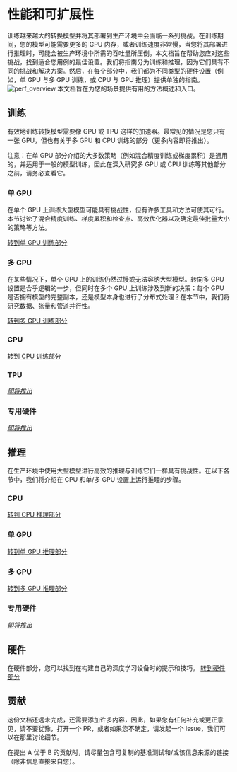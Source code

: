 <!---版权所有 2021 年 The HuggingFace 团队。保留所有权利。
根据 Apache 许可证第 2.0 版（“许可证”）授权; 除非符合许可证的规定，否则不得使用此文件。您可以在以下网址获取许可证副本
    http://www.apache.org/licenses/LICENSE-2.0
除非适用法律要求或书面同意，否则依照许可证分发的软件在“按原样”基础上分发，不附带任何明示或暗示的担保或条件。有关特定语言的权限和许可证的详细信息，请参阅许可证。许可下的限制。
⚠️请注意，此文件是 Markdown 格式，但包含我们的文档生成器（类似于 MDX）的特定语法，可能无法在您的 Markdown 查看器中正确显示。
-->

# 性能和可扩展性

训练越来越大的转换模型并将其部署到生产环境中会面临一系列挑战。在训练期间，您的模型可能需要更多的 GPU 内存，或者训练速度非常慢，当您将其部署进行推理时，可能会被生产环境中所需的吞吐量所压倒。本文档旨在帮助您应对这些挑战，找到适合您用例的最佳设置。我们将指南分为训练和推理，因为它们具有不同的挑战和解决方案。然后，在每个部分中，我们都为不同类型的硬件设置（例如，单 GPU 与多 GPU 训练，或 CPU 与 GPU 推理）提供单独的指南。
![perf_overview](https://huggingface.co/datasets/huggingface/documentation-images/resolve/main/perf_overview.png)
本文档旨在为您的场景提供有用的方法概述和入口。

## 训练

有效地训练转换模型需要像 GPU 或 TPU 这样的加速器。最常见的情况是您只有一张 GPU，但也有关于多 GPU 和 CPU 训练的部分（更多内容即将推出）。
<Tip>

 注意：在单 GPU 部分介绍的大多数策略（例如混合精度训练或梯度累积）是通用的，并适用于一般的模型训练，因此在深入研究多 GPU 或 CPU 训练等其他部分之前，请务必查看它。
</Tip>

### 单 GPU

在单个 GPU 上训练大型模型可能具有挑战性，但有许多工具和方法可使其可行。本节讨论了混合精度训练、梯度累积和检查点、高效优化器以及确定最佳批量大小的策略等方法。

[转到单 GPU 训练部分](perf_train_gpu_one)

### 多 GPU

在某些情况下，单个 GPU 上的训练仍然过慢或无法容纳大型模型。转向多 GPU 设置是合乎逻辑的一步，但同时在多个 GPU 上训练涉及到新的决策：每个 GPU 是否拥有模型的完整副本，还是模型本身也进行了分布式处理？在本节中，我们将研究数据、张量和管道并行性。

[转到多 GPU 训练部分](perf_train_gpu_many)
### CPU

[转到 CPU 训练部分](perf_train_cpu)

### TPU

[_即将推出_](perf_train_tpu)

### 专用硬件

[_即将推出_](perf_train_special)

## 推理

在生产环境中使用大型模型进行高效的推理与训练它们一样具有挑战性。在以下各节中，我们将介绍在 CPU 和单/多 GPU 设置上运行推理的步骤。
### CPU

[转到 CPU 推理部分](perf_infer_cpu)

### 单 GPU

[转到单 GPU 推理部分](perf_infer_gpu_one)

### 多 GPU

[转到多 GPU 推理部分](perf_infer_gpu_many)

### 专用硬件

[_即将推出_](perf_infer_special)

## 硬件

在硬件部分，您可以找到在构建自己的深度学习设备时的提示和技巧。
[转到硬件部分](perf_hardware)

## 贡献

这份文档还远未完成，还需要添加许多内容，因此，如果您有任何补充或更正意见，请不要犹豫，打开一个 PR，或者如果您不确定，请发起一个 Issue，我们可以在那里讨论细节。

在提出 A 优于 B 的贡献时，请尽量包含可复制的基准测试和/或该信息来源的链接（除非信息直接来自您）。
